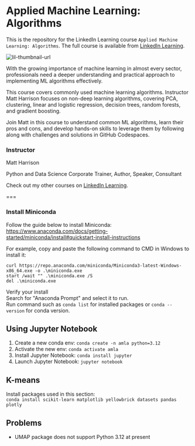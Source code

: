 # Applied Machine Learning: Algorithms
This is the repository for the LinkedIn Learning course `Applied Machine Learning: Algorithms`. The full course is available from [LinkedIn Learning][lil-course-url].

![lil-thumbnail-url]

<p>With the growing importance of machine learning in almost every sector, professionals need a deeper understanding and practical approach to implementing ML algorithms effectively.
 </p><p>
This course covers commonly used machine learning algorithms. Instructor Matt Harrison focuses on non-deep learning algorithms, covering PCA, clustering, linear and logistic regression, decision trees, random forests, and gradient boosting.
 </p><p>
Join Matt in this course to understand common ML algorithms, learn their pros and cons, and develop hands-on skills to leverage them by following along with challenges and solutions in GitHub Codespaces.

### Instructor

Matt Harrison

Python and Data Science Corporate Trainer, Author, Speaker, Consultant                   

Check out my other courses on [LinkedIn Learning](https://www.linkedin.com/learning/instructors/matt-harrison?u=104).



[0]: # (Replace these placeholder URLs with actual course URLs)

[lil-course-url]: https://www.linkedin.com/learning/applied-machine-learning-algorithms-23750732
[lil-thumbnail-url]: https://media.licdn.com/dms/image/D560DAQG8-Uu_NXvIPQ/learning-public-crop_675_1200/0/1712273059536?e=2147483647&v=beta&t=MsAmeJayaZcGlo45adY21zt_BlzTqqZdqmC9t1b7XPc

===

### Install Miniconda

Follow the guide below to install Miniconda:  
https://www.anaconda.com/docs/getting-started/miniconda/install#quickstart-install-instructions

For example, copy and paste the following command to CMD in Windows to install it:  
```
curl https://repo.anaconda.com/miniconda/Miniconda3-latest-Windows-x86_64.exe -o .\miniconda.exe
start /wait "" .\miniconda.exe /S
del .\miniconda.exe
```

Verify your install  
Search for "Anaconda Prompt" and select it to run.  
Run command such as `conda list` for installed packages or `conda --version` for conda version.  

## Using Jupyter Notebook
1. Create a new conda env: `conda create -n amla python=3.12`  
2. Activate the new env: `conda activate amla`  
3. Install Jupyter Notebook: `conda install jupyter`
4. Launch Jupyter Notebook: `jupyter notebook`

## K-means
Install packages used in this section:  
`conda install scikit-learn matplotlib yellowbrick datasets pandas plotly`  

## Problems
* UMAP package does not support Python 3.12 at present 